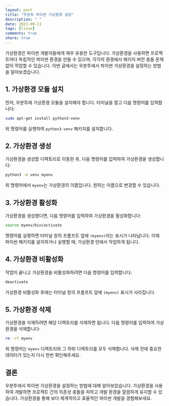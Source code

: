 ```yaml
---
layout: post
title: "우분투 파이썬 가상환경 설정"
description: " "
date: 2023-09-11
tags: [linux]
comments: true
share: true
---
```


가상환경은 파이썬 개발자들에게 매우 유용한 도구입니다. 가상환경을 사용하면 프로젝트마다 독립적인 파이썬 환경을 만들 수 있으며, 각각의 환경에서 패키지 버전 충돌 문제 없이 작업할 수 있습니다. 이번 글에서는 우분투에서 파이썬 가상환경을 설정하는 방법을 알아보겠습니다.

## 1. 가상환경 모듈 설치

먼저, 우분투에 가상환경 모듈을 설치해야 합니다. 터미널을 열고 다음 명령어를 입력합니다:

```bash
sudo apt-get install python3-venv
```

위 명령어를 실행하여 `python3-venv` 패키지를 설치합니다.

## 2. 가상환경 생성

가상환경을 생성할 디렉토리로 이동한 후, 다음 명령어를 입력하여 가상환경을 생성합니다:

```bash
python3 -m venv myenv
```

위 명령어에서 `myenv`는 가상환경의 이름입니다. 원하는 이름으로 변경할 수 있습니다.

## 3. 가상환경 활성화

가상환경을 생성했다면, 다음 명령어를 입력하여 가상환경을 활성화합니다:

```bash
source myenv/bin/activate
```

명령어를 실행하면 터미널 창의 프롬프트 앞에 `(myenv)`라는 표시가 나타납니다. 이제 파이썬 패키지를 설치하거나 실행할 때, 가상환경 안에서 작업하게 됩니다.

## 4. 가상환경 비활성화

작업이 끝나고 가상환경을 비활성화하려면 다음 명령어를 입력합니다:

```bash
deactivate
```

가상환경 비활성화 후에는 터미널 창의 프롬프트 앞에 `(myenv)` 표시가 사라집니다.

## 5. 가상환경 삭제

가상환경을 삭제하려면 해당 디렉토리를 삭제하면 됩니다. 다음 명령어를 입력하여 가상환경을 삭제합니다:

```bash
rm -rf myenv
```

위 명령어는 `myenv` 디렉토리와 그 하위 디렉토리를 모두 삭제합니다. 삭제 전에 중요한 데이터가 있는지 다시 한번 확인해주세요.

## 결론

우분투에서 파이썬 가상환경을 설정하는 방법에 대해 알아보았습니다. 가상환경을 사용하여 개발하면 프로젝트 간의 의존성 충돌을 피하고 개발 환경을 깔끔하게 유지할 수 있습니다. 가상환경을 통해 보다 체계적이고 효율적인 파이썬 개발을 경험해보세요.